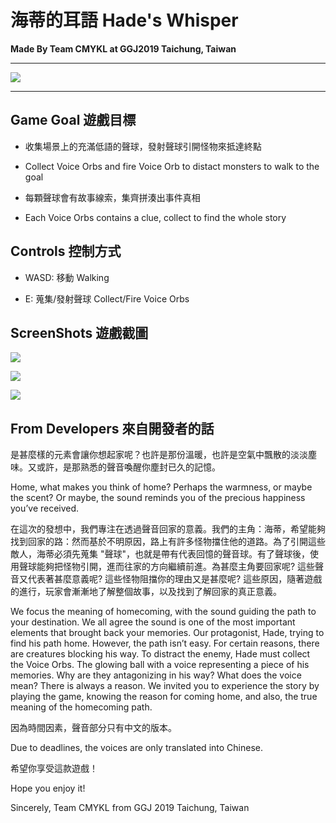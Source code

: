 # 海蒂的耳語 Hade's Whisper

**Made By Team CMYKL at GGJ2019 Taichung, Taiwan**

---

![](https://i.imgur.com/H4lY3Bz.jpg)

---

## Game Goal 遊戲目標

* 收集場景上的充滿低語的聲球，發射聲球引開怪物來抵達終點

* Collect Voice Orbs and fire Voice Orb to distact monsters to walk to the goal

* 每顆聲球會有故事線索，集齊拼湊出事件真相

* Each Voice Orbs contains a clue, collect to find the whole story

## Controls 控制方式

* WASD: 移動 Walking

* E: 蒐集/發射聲球 Collect/Fire Voice Orbs

## ScreenShots 遊戲截圖

![](https://i.imgur.com/4yXUmiQ.jpg)

![](https://i.imgur.com/f7iNUgM.jpg)

![](https://i.imgur.com/7hmLRTx.png)

## From Developers 來自開發者的話

是甚麼樣的元素會讓你想起家呢？也許是那份溫暖，也許是空氣中飄散的淡淡塵味。又或許，是那熟悉的聲音喚醒你塵封已久的記憶。
 
Home, what makes you think of home? Perhaps the warmness, or maybe the scent? Or maybe, the sound reminds you of the precious happiness you’ve received.


在這次的發想中，我們專注在透過聲音回家的意義。我們的主角：海蒂，希望能夠找到回家的路：然而基於不明原因，路上有許多怪物擋住他的道路。為了引開這些敵人，海蒂必須先蒐集 "聲球"，也就是帶有代表回憶的聲音球。有了聲球後，使用聲球能夠把怪物引開，進而往家的方向繼續前進。為甚麼主角要回家呢? 這些聲音又代表著甚麼意義呢? 這些怪物阻擋你的理由又是甚麼呢? 這些原因，隨著遊戲的進行，玩家會漸漸地了解整個故事，以及找到了解回家的真正意義。

We focus the meaning of homecoming, with the sound guiding the path to your destination. We all agree the sound is one of the most important elements that brought back your memories. Our protagonist, Hade, trying to find his path home. However, the path isn’t easy. For certain reasons, there are creatures blocking his way. To distract the enemy, Hade must collect the Voice Orbs. The glowing ball with a voice representing a piece of his memories. Why are they antagonizing in his way? What does the voice mean? There is always a reason. We invited you to experience the story by playing the game, knowing the reason for coming home, and also, the true meaning of the homecoming path.


因為時間因素，聲音部分只有中文的版本。

Due to deadlines, the voices are only translated into Chinese.


希望你享受這款遊戲！

Hope you enjoy it!


Sincerely,
Team CMYKL from GGJ 2019 Taichung, Taiwan
